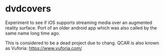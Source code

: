 # dvdcovers
Experiment to see if iOS supports streaming media over an augmented reality surface. Port of an older android app which was also called by the same name long time ago.

This is considered to be a dead project due to chang. QCAR is also known as Vuforia: https://www.vuforia.com/
